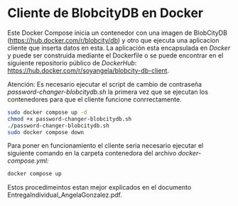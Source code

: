 # Cliente de BlobcityDB en Docker
Este Docker Compose inicia un contenedor con una imagen de BlobCityDB (https://hub.docker.com/r/blobcity/db) y otro que ejecuta una aplicacion cliente que inserta datos en esta.
La aplicación esta encapsulada en *Docker* y puede ser construida mediante el Dockerfile o se puede encontrar en el siguiente repositorio público de *DockerHub*: https://hub.docker.com/r/soyangela/blobcity-db-client.

Atención: Es necesario ejecutar el script de cambio de contraseña *password-changer-blobcitydb.sh* la primera vez que se ejecutan los contenedores para que el cliente funcione conrrectamente. 
```bash
sudo docker compose up -d
chmod +x password-changer-blobcitydb.sh
./password-changer-blobcitydb.sh
sudo docker compose down
```


Para poner en funcionamiento el cliente seria necesario ejecutar el siguiente comando en la carpeta contenedora del archivo *docker-compose.yml:*

```bash
docker compose up
```

Estos procedimeintos estan mejor explicados en el documento EntregaIndividual_AngelaGonzalez.pdf.
